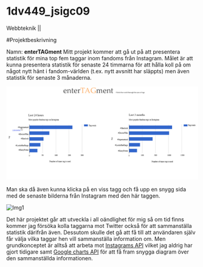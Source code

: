 # 1dv449_jsigc09
Webbteknik ||

#Projektbeskrivning

Namn: **enterTAGment**
Mitt projekt kommer att gå ut på att presentera statistik för mina top fem taggar inom fandoms från Instagram. Målet är att kunna presentera statistik för senaste 24 timmarna för att hålla koll på om något
nytt hänt i fandom-världen (t.ex. nytt avsnitt har släppts) men även statistik för senaste 3 månaderna.

![Img1](example-img/PROJEKTIDE.jpg)

Man ska då även kunna klicka på en viss tagg och få upp en snygg sida med de senaste bilderna från Instagram med den här taggen.

![Img1](/example-img/PROJEKTIDE1.jpg)

Det här projektet går att utveckla i all oändlighet för mig så om tid finns kommer jag försöka kolla taggarna mot Twitter också för att sammanställa statistik därifrån även. Dessutom skulle det gå att få till att användaren själv
får välja vilka taggar hen vill sammanställa information om.
Men grundkonceptet är alltså att arbeta mot [Instagrams API](https://www.instagram.com/developer/) vilket jag aldrig har gjort tidigare samt [Google charts API](https://developers.google.com/chart/) för att få fram snygga diagram
 över den sammanställda informationen.
